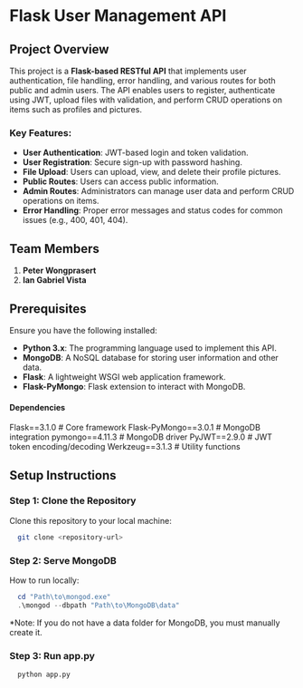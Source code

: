 # Flask User Management API

## Project Overview
This project is a **Flask-based RESTful API** that implements user authentication, file handling, error handling, and various routes for both public and admin users. The API enables users to register, authenticate using JWT, upload files with validation, and perform CRUD operations on items such as profiles and pictures.

### Key Features:
- **User Authentication**: JWT-based login and token validation.
- **User Registration**: Secure sign-up with password hashing.
- **File Upload**: Users can upload, view, and delete their profile pictures.
- **Public Routes**: Users can access public information.
- **Admin Routes**: Administrators can manage user data and perform CRUD operations on items.
- **Error Handling**: Proper error messages and status codes for common issues (e.g., 400, 401, 404).

## Team Members
1. **Peter Wongprasert**
2. **Ian Gabriel Vista**

## Prerequisites
Ensure you have the following installed:
- **Python 3.x**: The programming language used to implement this API.
- **MongoDB**: A NoSQL database for storing user information and other data.
- **Flask**: A lightweight WSGI web application framework.
- **Flask-PyMongo**: Flask extension to interact with MongoDB.

#### Dependencies
Flask==3.1.0                         # Core framework
Flask-PyMongo==3.0.1                 # MongoDB integration
pymongo==4.11.3                      # MongoDB driver
PyJWT==2.9.0                         # JWT token encoding/decoding
Werkzeug==3.1.3                      # Utility functions

## Setup Instructions

### Step 1: Clone the Repository
Clone this repository to your local machine:

```bash
  git clone <repository-url>
```
### Step 2: Serve MongoDB
How to run locally:
``` Powershell
  cd "Path\to\mongod.exe"
  .\mongod --dbpath "Path\to\MongoDB\data"
```
*Note: If you do not have a data folder for MongoDB, you must manually create it.

### Step 3: Run app.py
```bash
  python app.py
```
